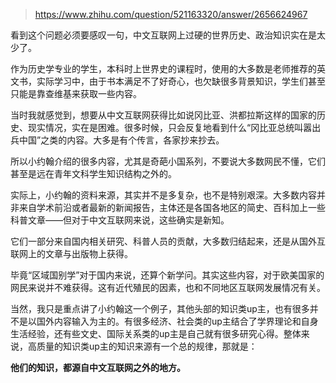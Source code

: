 > https://www.zhihu.com/question/521163320/answer/2656624967





看到这个问题必须要感叹一句，中文互联网上过硬的世界历史、政治知识实在是太少了。

作为历史学专业的学生，本科时上世界史的课程时，使用的大多数是老师推荐的英文书，实际学习中，由于书本满足不了好奇心，也欠缺很多背景知识，学生们甚至只能是靠查维基来获取一些内容。

当时我就感觉到，想要从中文互联网获得比如说冈比亚、洪都拉斯这样的国家的历史、现实情况，实在是困难。很多时候，只会反复地看到什么“冈比亚总统叫嚣出兵中国”之类的内容。大多是有个传言，各家抄来抄去。

所以小约翰介绍的很多内容，尤其是奇葩小国系列，不要说大多数网民不懂，它们甚至是远在青年文科学生知识结构之外的。

实际上，小约翰的资料来源，其实并不是多复杂，也不是特别艰深。大多数内容并非来自学术前沿或者最新的新闻报告，主体还是各国各地区的简史、百科加上一些科普文章——但对于中文互联网来说，这些确实是新知。

它们一部分来自国内相关研究、科普人员的贡献，大多数归结起来，还是从国外互联网上的文章与出版物上获得。

毕竟“区域国别学”对于国内来说，还算个新学问。其实这些内容，对于欧美国家的网民来说并不难获得。这有近代殖民的因素，也和不同地区互联网发展情况有关。

当然，我只是重点讲了小约翰这一个例子，其他头部的知识类up主，也有很多并不是以国外内容输入为主的。有很多经济、社会类的up主结合了学界理论和自身生活经验，还有些文史、国际关系类的up主是自己就有很多研究心得。整体来说，高质量的知识类up主的知识来源有一个总的规律，那就是：

**他们的知识，都源自中文互联网之外的地方。**




